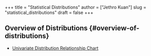 +++
title = "Statistical Distributions"
author = ["Jethro Kuan"]
slug = "statistical_distributions"
draft = false
+++

## Overview of Distributions {#overview-of-distributions}

-   [Univariate Distribution Relationship Chart](http://www.math.wm.edu/~leemis/chart/UDR/UDR.html)